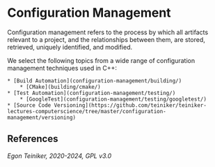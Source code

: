 # Configuration Management

Configuration management refers to the process by which all artifacts relevant 
to a project, and the relationships between them, are stored, retrieved, 
uniquely identified, and modified.

We select the following topics from a wide range of configuration management 
techniques used in C++:

    * [Build Automation](configuration-management/building/)
        * [CMake](building/cmake/)
    * [Test Automation](configuration-management/testing/)
        * [GoogleTest](configuration-management/testing/googletest/)
    * [Source Code Versioning](https://github.com/teiniker/teiniker-lectures-computerscience/tree/master/configuration-management/versioning)


## References


*Egon Teiniker, 2020-2024, GPL v3.0*
